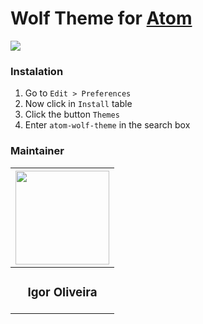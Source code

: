 # Wolf Theme for [Atom](https://atom.io)

<img src="http://i.imgur.com/4pf71MX.png" style="text-align: center;">

### Instalation
  1. Go to ``` Edit > Preferences ```
  2. Now click in ```Install``` table
  3. Click the button ```Themes```
  4. Enter ```atom-wolf-theme``` in the search box

### Maintainer
| <a href="https://github.com/devigor"><img src="https://avatars3.githubusercontent.com/u/14060827?v=3&u=074e2411d87410f21649cf4be852060eb04a75c5&s=400" style="width: 150px; height: 150px;">     |
| :------------- |
| <h3 style="text-align: center;">Igor Oliveira</h3></a>      |
